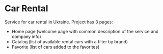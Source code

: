 # Car Rental
Service for car rental in Ukraine. Project has 3 pages:
- Home page (welcome page with common description of the service and company info)
- Catalog (list of available rental cars with a filter by brand)
- Favorite (list of cars added to the favorites)
